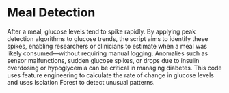 # Meal Detection 

After a meal, glucose levels tend to spike rapidly. By applying peak detection algorithms to glucose trends, the script aims to identify these spikes, enabling researchers or 
clinicians to estimate when a meal was likely consumed—without requiring manual logging. Anomalies such as sensor malfunctions, sudden glucose spikes, or drops due to insulin 
overdosing or hypoglycemia can be critical in managing diabetes. This code uses feature engineering to calculate the rate of change in glucose levels and uses Isolation Forest to 
detect unusual patterns.
